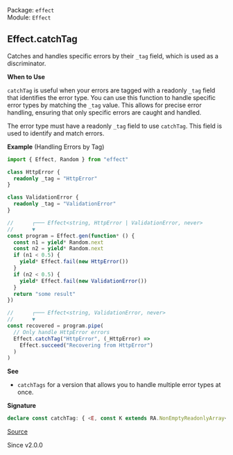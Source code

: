Package: `effect`<br />
Module: `Effect`<br />

## Effect.catchTag

Catches and handles specific errors by their `_tag` field, which is used as a
discriminator.

**When to Use**

`catchTag` is useful when your errors are tagged with a readonly `_tag` field
that identifies the error type. You can use this function to handle specific
error types by matching the `_tag` value. This allows for precise error
handling, ensuring that only specific errors are caught and handled.

The error type must have a readonly `_tag` field to use `catchTag`. This
field is used to identify and match errors.

**Example** (Handling Errors by Tag)

```ts
import { Effect, Random } from "effect"

class HttpError {
  readonly _tag = "HttpError"
}

class ValidationError {
  readonly _tag = "ValidationError"
}

//      ┌─── Effect<string, HttpError | ValidationError, never>
//      ▼
const program = Effect.gen(function* () {
  const n1 = yield* Random.next
  const n2 = yield* Random.next
  if (n1 < 0.5) {
    yield* Effect.fail(new HttpError())
  }
  if (n2 < 0.5) {
    yield* Effect.fail(new ValidationError())
  }
  return "some result"
})

//      ┌─── Effect<string, ValidationError, never>
//      ▼
const recovered = program.pipe(
  // Only handle HttpError errors
  Effect.catchTag("HttpError", (_HttpError) =>
    Effect.succeed("Recovering from HttpError")
  )
)
```

**See**

- `catchTags` for a version that allows you to handle multiple error
types at once.

**Signature**

```ts
declare const catchTag: { <E, const K extends RA.NonEmptyReadonlyArray<E extends { _tag: string; } ? E["_tag"] : never>, A1, E1, R1>(...args: [...tags: K, f: (e: Extract<NoInfer<E>, { _tag: K[number]; }>) => Effect<A1, E1, R1>]): <A, R>(self: Effect<A, E, R>) => Effect<A | A1, Exclude<E, { _tag: K[number]; }> | E1, R | R1>; <A, E, R, const K extends RA.NonEmptyReadonlyArray<E extends { _tag: string; } ? E["_tag"] : never>, A1, E1, R1>(self: Effect<A, E, R>, ...args: [...tags: K, f: (e: Extract<NoInfer<E>, { _tag: K[number]; }>) => Effect<A1, E1, R1>]): Effect<A | A1, Exclude<E, { _tag: K[number]; }> | E1, R | R1>; }
```

[Source](https://github.com/Effect-TS/effect/tree/main/packages/effect/src/Effect.ts#L3882)

Since v2.0.0